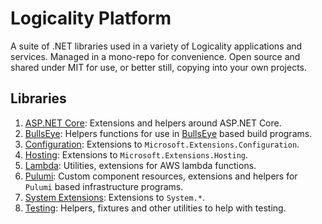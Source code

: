 # Logicality Platform

A suite of .NET libraries used in a variety of Logicality applications and services.
Managed in a mono-repo for convenience. Open source and shared under MIT for use,
or better still, copying into your own projects.

## Libraries

1. [ASP.NET Core](/libs/aspnet-core): Extensions and helpers around ASP.NET Core.
1. [BullsEye](/libs/bullseye): Helpers functions for use in [BullsEye](https://github.com/adamralph/bullseye)
   based build programs.
1. [Configuration](/libs/configuration): Extensions to `Microsoft.Extensions.Configuration`.
1. [Hosting](/libs/hosting): Extensions to `Microsoft.Extensions.Hosting`.
1. [Lambda](/libs/lambda): Utilities, extensions for AWS lambda functions.
1. [Pulumi](/libs/pulumi): Custom component resources, extensions and helpers
   for `Pulumi` based infrastructure programs.
1. [System Extensions](/libs/system-extensions): Extensions to `System.*`.
1. [Testing](libs/testing/): Helpers, fixtures and other utilities to help with testing.
